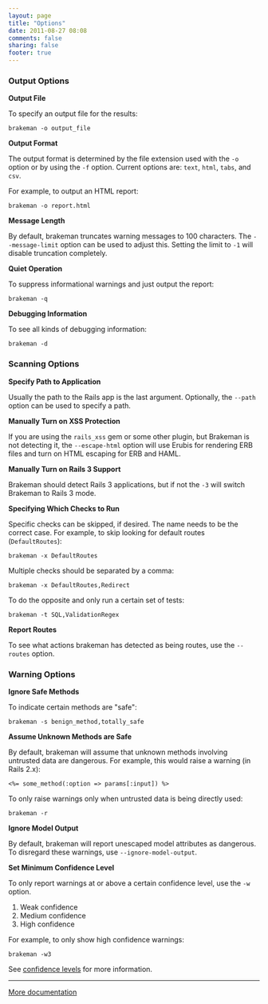 ```yaml
---
layout: page
title: "Options"
date: 2011-08-27 08:08
comments: false
sharing: false
footer: true
---
```


### Output Options

**Output File**

To specify an output file for the results:

    brakeman -o output_file

**Output Format**

The output format is determined by the file extension used with the `-o` option or by using the `-f` option. Current options are: `text`, `html`, `tabs`, and `csv`.

For example, to output an HTML report:

    brakeman -o report.html

**Message Length**

By default, brakeman truncates warning messages to 100 characters. The `--message-limit` option can be used to adjust this. Setting the limit to `-1` will disable truncation completely.

**Quiet Operation**

To suppress informational warnings and just output the report:

    brakeman -q

**Debugging Information**

To see all kinds of debugging information:

    brakeman -d

### Scanning Options

**Specify Path to Application**

Usually the path to the Rails app is the last argument. Optionally, the `--path` option can be used to specify a path.

**Manually Turn on XSS Protection**

If you are using the `rails_xss` gem or some other plugin, but Brakeman is not detecting it, the `--escape-html` option will use Erubis for rendering ERB files and turn on HTML escaping for ERB and HAML.

**Manually Turn on Rails 3 Support**

Brakeman should detect Rails 3 applications, but if not the `-3` will switch Brakeman to Rails 3 mode.

**Specifying Which Checks to Run**

Specific checks can be skipped, if desired. The name needs to be the correct case. For example, to skip looking for default routes (`DefaultRoutes`):

    brakeman -x DefaultRoutes

Multiple checks should be separated by a comma:

    brakeman -x DefaultRoutes,Redirect

To do the opposite and only run a certain set of tests:

    brakeman -t SQL,ValidationRegex

**Report Routes**

To see what actions brakeman has detected as being routes, use the `--routes` option.

### Warning Options

**Ignore Safe Methods**

To indicate certain methods are "safe":

    brakeman -s benign_method,totally_safe

**Assume Unknown Methods are Safe**

By default, brakeman will assume that unknown methods involving untrusted data are dangerous. For example, this would raise a warning (in Rails 2.x):

    <%= some_method(:option => params[:input]) %>

To only raise warnings only when untrusted data is being directly used:

    brakeman -r

**Ignore Model Output**

By default, brakeman will report unescaped model attributes as dangerous. To disregard these warnings, use `--ignore-model-output`.

**Set Minimum Confidence Level**

To only report warnings at or above a certain confidence level, use the `-w` option.

1. Weak confidence
2. Medium confidence
3. High confidence

For example, to only show high confidence warnings:

    brakeman -w3

See [confidence levels](/docs/confidence) for more information.

---

[More documentation](/docs)
